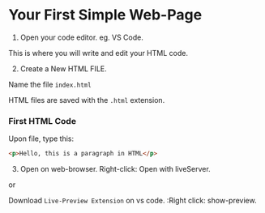 # Your First Simple Web-Page

1. Open your code editor. eg. VS Code.

This is where you will write and edit your HTML code.

2. Create a New HTML FILE.

Name the file `index.html`

HTML files are saved with the `.html` extension.

### First HTML Code
 
 Upon file, type this:

 ```html
 <p>Hello, this is a paragraph in HTML</p>
 ```

 3. Open on web-browser.
  Right-click: Open with liveServer.
  
  or

  Download `Live-Preview Extension` on vs code. :Right click: show-preview.
  